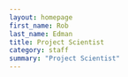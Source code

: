 ```yaml
---
layout: homepage
first_name: Rob
last_name: Edman
title: Project Scientist
category: staff
summary: "Project Scientist"
---
```


